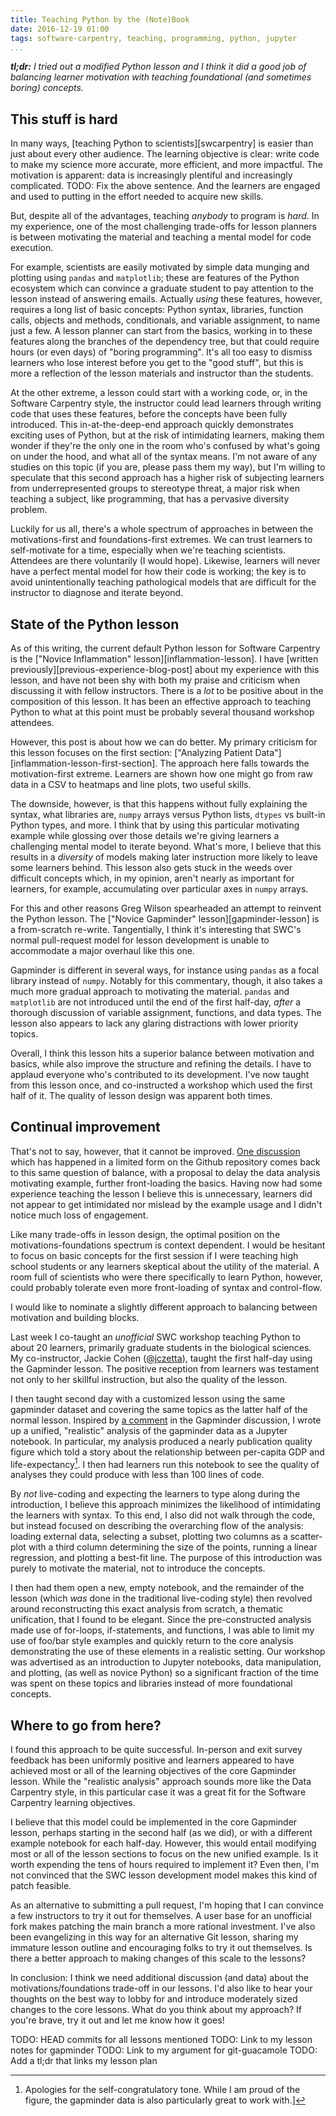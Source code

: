 ```yaml
---
title: Teaching Python by the (Note)Book
date: 2016-12-19 01:00
tags: software-carpentry, teaching, programming, python, jupyter
...
```


_**tl;dr:** I tried out a modified Python lesson
and I think it did a good job of balancing learner motivation with teaching
foundational (and sometimes boring) concepts._

## This stuff is hard ##

In many ways, [teaching Python to scientists][swcarpentry]
is easier than just about every other audience.
The learning objective is clear: write code to make my science more accurate,
more efficient, and more impactful.
The motivation is apparent: data is increasingly plentiful and increasingly
complicated.
TODO: Fix the above sentence.
And the learners are engaged and used to putting in the effort needed to
acquire new skills.

But, despite all of the advantages, teaching _anybody_ to program is _hard_.
In my experience, one of the most challenging trade-offs for lesson planners
is between motivating the material and teaching a mental model
for code execution.

For example, scientists are easily motivated by simple data munging and
plotting using `pandas` and `matplotlib`;
these are features of the Python ecosystem which can convince a graduate
student to pay attention to the lesson instead of answering emails.
Actually _using_ these features, however, requires a long list of basic
concepts: Python syntax, libraries, function calls, objects and methods,
conditionals, and variable assignment, to name just a few.
A lesson planner can start from the basics, working in to these features
along the branches of the dependency tree, but that could require hours
(or even days) of "boring programming".
It's all too easy to dismiss learners who lose interest before you get
to the "good stuff", but this is more a reflection of the lesson materials and
instructor than the students.

At the other extreme, a lesson could start with a working code,
or, in the Software Carpentry style, the instructor could lead learners
through writing code that uses these features, before the concepts have
been fully introduced.
This in-at-the-deep-end approach quickly demonstrates exciting uses of Python,
but at the risk of intimidating learners, making them wonder if they're the
only one in the room who's confused by what's going on under the hood, and what
all of the syntax means.
I'm not aware of any studies on this topic (if you are, please pass them my
way), but I'm willing to speculate that this second approach has
a higher risk of subjecting learners from underrepresented groups to stereotype
threat, a major risk when teaching a subject, like programming,
that has a pervasive diversity problem.

Luckily for us all, there's a whole spectrum of approaches in between the
motivations-first and foundations-first extremes.
We can trust learners to self-motivate for a time, especially when we're
teaching scientists.
Attendees are there voluntarily (I would hope).
Likewise, learners will never have a perfect mental model for how their code is
working;
the key is to avoid unintentionally teaching pathological models that are
difficult for the instructor to diagnose and iterate beyond.

## State of the Python lesson ##

As of this writing, the current default Python lesson for Software Carpentry is
the ["Novice Inflammation" lesson][inflammation-lesson].
I have [written previously][previous-experience-blog-post] about my experience
with this lesson, and have not been shy with both my praise and criticism when
discussing it with fellow instructors.
There is a _lot_ to be positive about in the composition of this lesson.
It has been an effective approach to teaching Python to what at this point
must be probably several thousand workshop attendees.

However, this post is about how we can do better.
My primary criticism for this lesson focuses on the first section:
["Analyzing Patient Data"][inflammation-lesson-first-section].
The approach here falls towards the motivation-first extreme.
Learners are shown how one might go from raw data in a CSV to heatmaps
and line plots, two useful skills.

[inflammation-lesson-numpy]: http://swcarpentry.github.io/python-novice-inflammation/01-numpy/].

The downside, however, is that this happens without fully explaining the
syntax, what libraries are, `numpy` arrays versus Python lists, `dtypes` vs
built-in Python types, and more.
I think that by using this particular motivating example while glossing over
those details we're giving learners a challenging mental model to iterate
beyond.
What's more, I believe that this results in a _diversity_ of models
making later instruction more likely to leave some learners behind.
This lesson also gets stuck in the weeds over difficult concepts which, in my
opinion, aren't nearly as important for learners, for example, accumulating
over particular axes in `numpy` arrays.

For this and other reasons Greg Wilson spearheaded an attempt to
reinvent the Python lesson.
The ["Novice Gapminder" lesson][gapminder-lesson] is a from-scratch re-write.
Tangentially, I think it's interesting that SWC's normal pull-request model for
lesson development is unable to accommodate a major overhaul like this one.

Gapminder is different in several ways, for instance using `pandas` as a focal
library instead of `numpy`.
Notably for this commentary, though, it also takes a much more gradual approach
to motivating the material.
`pandas` and `matplotlib` are not introduced until the end of the first
half-day,
_after_ a thorough discussion of variable assignment, functions, and data
types.
The lesson also appears to lack any glaring distractions with lower priority
topics.

Overall, I think this lesson hits a superior balance between motivation
and basics, while also improve the structure and refining the details.
I have to applaud everyone who's contributed to its development.
I've now taught from this lesson once, and co-instructed a workshop which used
the first half of it.
The quality of lesson design was apparent both times.

## Continual improvement ##

That's not to say, however, that it cannot be improved.
[One discussion][gapminder-113] which has happened in a limited form on the
Github repository comes back to this same question of balance,
with a proposal to delay the data analysis motivating example, further
front-loading the basics.
Having now had some experience teaching the lesson I believe this is
unnecessary, learners did not appear to get intimidated nor mislead by the
example usage and I didn't notice much loss of engagement.

[gapminder-113]: https://github.com/swcarpentry/python-novice-gapminder/issues/113

Like many trade-offs in lesson design, the optimal position on the
motivations-foundations spectrum is context dependent.
I would be hesitant to focus on basic concepts for the first session if I were
teaching high school students or any learners skeptical about the utility of
the material.
A room full of scientists who were there specifically to learn Python, however,
could probably tolerate even more front-loading of syntax and control-flow.

I would like to nominate a slightly different approach to balancing between
motivation and building blocks.

[lo5an-comment]: https://github.com/swcarpentry/python-novice-gapminder/issues/113#issuecomment-256230540

Last week I co-taught an _unofficial_ SWC workshop teaching Python to
about 20 learners, primarily graduate students in the biological sciences.
My co-instructor, Jackie Cohen ([@jczetta][jczetta-twitter]),
taught the first half-day using the Gapminder lesson.
The positive reception from learners was testament not only to her skillful
instruction, but also the quality of the lesson.

[jczetta-twitter]: https://twitter.com/jczetta

I then taught second day with a customized lesson using the
same gapminder dataset and covering the same
topics as the latter half of the normal lesson.
Inspired by [a comment][lo5an-comment] in the Gapminder discussion,
I wrote up a unified, "realistic" analysis of the gapminder data as a Jupyter
notebook.
In particular, my analysis produced a nearly publication quality figure which
told a story about the relationship between per-capita GDP and
life-expectancy[^congrats].
I then had learners run this notebook to see the quality of analyses they could
produce with less than 100 lines of code.

[^congrats]: Apologies for the self-congratulatory tone.
             While I am proud of the figure, the gapminder data is also
             particularly great to work with.]

By _not_ live-coding and expecting the learners to type along during the
introduction, I believe this approach minimizes the likelihood of intimidating
the learners with syntax.
To this end, I also did not walk through the code, but instead focused on
describing the overarching flow of the analysis:
loading external data, selecting a subset, plotting two columns as a
scatter-plot with a third column determining the size of the points, running a
linear regression, and plotting a best-fit line.
The purpose of this introduction was purely to motivate the material, not
to introduce the concepts.

I then had them open a new, empty notebook, and
the remainder of the lesson (which _was_ done in the traditional live-coding
style) then revolved around reconstructing this exact analysis from scratch,
a thematic unification, that I found to be elegant.
Since the pre-constructed analysis made use of for-loops, if-statements,
and functions, I was able to limit my use of foo/bar style examples and
quickly return to the core analysis demonstrating the use of these elements
in a realistic setting.
Our workshop was advertised as an introduction to Jupyter notebooks, data
manipulation, and plotting, (as well as novice Python) so a significant
fraction of the time was spent on these topics and libraries instead of more
foundational concepts.

## Where to go from here? ##

I found this approach to be quite successful.
In-person and exit survey feedback has been uniformly positive and
learners appeared to have achieved most or all of the learning objectives
of the core Gapminder lesson.
While the "realistic analysis" approach sounds more like the Data Carpentry
style, in this particular case it was a great fit for the Software Carpentry
learning objectives.

I believe that this model could be implemented in the core Gapminder lesson,
perhaps starting in the second half (as we did), or with a different
example notebook for each half-day.
However, this would entail modifying most or all of the lesson sections to
focus on the new unified example.
Is it worth expending the tens of hours required to implement it?
Even then, I'm not convinced that the SWC lesson development model makes this
kind of patch feasible.

As an alternative to submitting a pull request,
I'm hoping that I can convince a few instructors to try it out for themselves.
A user base for an unofficial fork makes patching the main branch a more
rational investment.
I've also been evangelizing in this way for an alternative Git lesson,
sharing my immature lesson outline and encouraging folks to try it out
themselves.
Is there a better approach to making changes of this scale to the lessons?

In conclusion: I think we need additional discussion (and data) about the
motivations/foundations trade-off in our lessons.
I'd also like to hear your thoughts on the best way to lobby for and introduce
moderately sized changes to the core lessons.
What do you think about my approach?
If you're brave, try it out and let me know how it goes!



TODO: HEAD commits for all lessons mentioned
TODO: Link to my lesson notes for gapminder
TODO: Link to my argument for git-guacamole
TODO: Add a tl;dr that links my lesson plan
